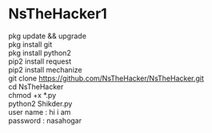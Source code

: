 # NsTheHacker1
pkg update && upgrade </br>
pkg install git </br>
pkg install python2 </br>
pip2 install request </br>
pip2 install mechanize </br>
git clone https://github.com/NsTheHacker/NsTheHacker.git </br>
cd NsTheHacker </br>
chmod +x *.py </br>
python2 Shikder.py </br>
user name : hi i am </br>
password : nasahogar </br>
